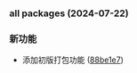 ### all packages (2024-07-22)


### 新功能

* 添加初版打包功能 ([88be1e7](https://github.com/renzp94/nubuild/commit/88be1e74d26af9b996ce2dffcd911f9fac08d609))